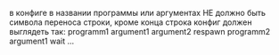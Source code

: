 в конфиге в названии программы или аргументах НЕ должно быть символа переноса строки, кроме конца строка
конфиг должен выглядеть так:
programm1 argument1 argument2 respawn
programm2 argument1 wait
...

